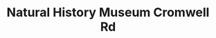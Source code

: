 ---
addr: ' Cromwell Rd'
city: Greater London
country: United Kingdom
description: Cromwell Rd (at Queen's Gate) London Greater London SW7 5BD United Kingdom
id: 4ac518cdf964a520e8a520e3
lat: 51.49652085547838
lng: -0.17653226852416992
title: Natural History Museum Cromwell Rd
venue: Natural History Museum
---